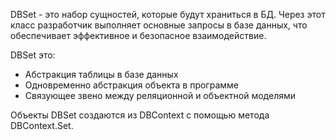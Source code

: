 
DBSet - это набор сущностей, которые будут храниться в БД. Через этот класс разработчик выполняет основные запросы в базе данных, что обеспечивает эффективное и безопасное взаимодействие.

DBSet это:
 - Абстракция таблицы в базе данных
 - Одновременно абстракция объекта в программе
 - Связующее звено между реляционной и объектной моделями

Объекты DBSet создаются из DBContext с помощью метода DBContext.Set.